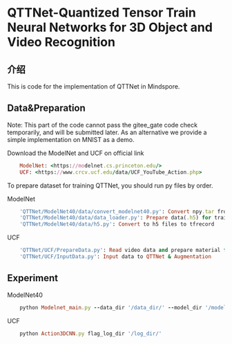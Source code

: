 # QTTNet-Quantized Tensor Train Neural Networks for 3D Object and Video Recognition

## 介绍

This is code for the implementation of QTTNet in Mindspore.

## Data&Preparation

Note: This part of the code cannot pass the gitee_gate code check temporarily, and will be submitted later. As an alternative we provide a simple implementation on MNIST as a demo.

Download the ModelNet and UCF on official link

```ruby
    ModelNet: <https://modelnet.cs.princeton.edu/>
    UCF: <https://www.crcv.ucf.edu/data/UCF_YouTube_Action.php>
```

To prepare dataset for training QTTNet, you should run py files by order.

ModelNet

```ruby
    'QTTNet/ModelNet40/data/convert_modelnet40.py': Convert npy.tar from official voxelized data(.mat)
    'QTTNet/ModelNet40/data/data_loader.py': Prepare data(.h5) for training QTTNet & Augmentation
    'QTTNet/ModelNet40/data/h5.py': Convert to h5 files to tfrecord
```

UCF

```ruby
    'QTTNet/UCF/PrepareData.py': Read video data and prepare material for training QTTNet
    'QTTNet/UCF/InputData.py': Input data to QTTNet & Augmentation
```

## Experiment

ModelNet40

```ruby
    python Modelnet_main.py --data_dir '/data_dir/' --model_dir '/model_dir/'
```

UCF

```ruby
    python Action3DCNN.py flag_log_dir '/log_dir/'
```

